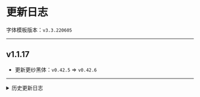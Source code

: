 # 更新日志

字体模板版本：```v3.3.220605```

---

## v1.1.17

- 更新更纱黑体：```v0.42.5``` => ```v0.42.6```

---

<details><summary>历史更新日志</summary>

## v1.1.16

- 更新更纱黑体：```v0.42.3``` => ```v0.42.5```

## v1.1.15

- 更新更纱黑体：```v0.42.0``` => ```v0.42.3```

## v1.1.14

- 更新更纱黑体：```v0.41.10``` => ```v0.42.0```

## v1.1.13

- 更新更纱黑体：```v0.41.8``` => ```v0.41.10```

## v1.1.12

- 修复

## v1.1.11

- 更新更纱黑体：```v0.41.7``` => ```v0.41.8```

## v1.1.10

- 更新更纱黑体：```v0.41.5``` => ```v0.41.7```

## v1.1.9

- 更新更纱黑体：```v0.41.4``` => ```v0.41.5```

## v1.1.8

- 更新更纱黑体：```v0.41.3``` => ```v0.41.4```

## v1.1.7

- 更新更纱黑体：```v0.41.2``` => ```v0.41.3```

## v1.1.6

- 更新更纱黑体：```v0.41.0``` => ```v0.41.2```

## v1.1.5

- 更新更纱黑体：```v0.40.7``` => ```v0.41.0```

## v1.1.4

- 更新更纱黑体：```v0.40.6``` => ```v0.40.7```

## v1.1.3

- 更新更纱黑体：```v0.40.5``` => ```v0.40.6```

## v1.1.2

- 更新更纱黑体：```v0.40.4``` => ```v0.40.5```

## v1.1.1

- 更新更纱黑体：```v0.40.3``` => ```v0.40.4```

## v1.1.0

- 更新更纱黑体：```v0.40.2``` => ```v0.40.3```

## v1.0.9

- 更新更纱黑体：```v0.40.1``` => ```v0.40.2```

## v1.0.8

- 更新更纱黑体：```v0.40.0``` => ```v0.40.1```

## v1.0.7

- 更新更纱黑体：```v0.39.0``` => ```v0.40.0```

## v1.0.6

- 更新更纱黑体：```v0.38.0``` => ```v0.39.0```

## v1.0.5

- 替换字体，使英文引号不在以等宽显示

## v1.0.4

- 修复脚本错误导致的不生效问题

## v1.0.3

- 移除好像没什么用的斜体

## v1.0.2

- 修复脚本构建 bug （大概）

## v1.0.1

- 初次发布。

</details>
